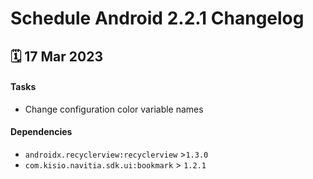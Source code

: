 # Schedule Android 2.2.1 Changelog

<h2>🗓 17 Mar 2023</h2>

#### Tasks
- Change configuration color variable names

#### Dependencies
- `androidx.recyclerview:recyclerview` >`1.3.0`
- `com.kisio.navitia.sdk.ui:bookmark` > `1.2.1`
